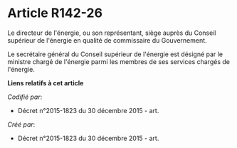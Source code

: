 # Article R142-26

Le directeur de l'énergie, ou son représentant, siège auprès du Conseil supérieur de l'énergie en qualité de commissaire du
Gouvernement.

Le secrétaire général du Conseil supérieur de l'énergie est désigné par le ministre chargé de l'énergie parmi les membres de
ses services chargés de l'énergie.

**Liens relatifs à cet article**

_Codifié par_:

  - Décret n°2015-1823 du 30 décembre 2015 - art.

_Créé par_:

  - Décret n°2015-1823 du 30 décembre 2015 - art.
